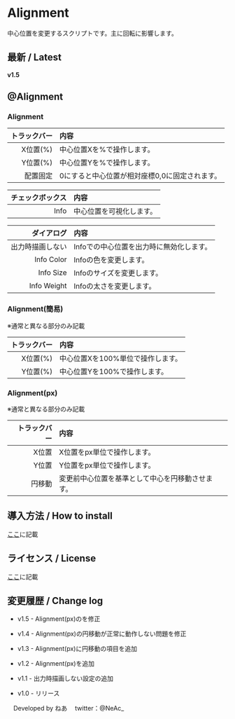 
# Alignment

中心位置を変更するスクリプトです。主に回転に影響します。

## 最新 / Latest

**v1.5**


## @Alignment

### Alignment

| トラックバー | 内容 |
| -: | :- |
| X位置(%) | 中心位置Xを%で操作します。 |
| Y位置(%) | 中心位置Yを%で操作します。 |
| 配置固定 | 0にすると中心位置が相対座標0,0に固定されます。 |

| チェックボックス | 内容 |
| -: | :- |
| Info | 中心位置を可視化します。 |

| ダイアログ | 内容 |
| -: | :- |
| 出力時描画しない | Infoでの中心位置を出力時に無効化します。 |
| Info Color | Infoの色を変更します。 |
| Info Size | Infoのサイズを変更します。 |
| Info Weight | Infoの太さを変更します。 |



### Alignment(簡易)

※通常と異なる部分のみ記載

| トラックバー | 内容 |
| -: | :- |
| X位置(%) | 中心位置Xを100%単位で操作します。 |
| Y位置(%) | 中心位置Yを100%で操作します。 |


### Alignment(px) 

※通常と異なる部分のみ記載

| トラックバー | 内容 |
| -: | :- |
| X位置 | X位置をpx単位で操作します。 |
| Y位置 | Y位置をpx単位で操作します。 |
| 円移動 | 変更前中心位置を基準として中心を円移動させます。 |


## 導入方法 / How to install

[ここ](https://github.com/nea-c/AviUtl-Scripts/blob/dev/README.md)に記載

## ライセンス / License

[ここ](https://github.com/nea-c/AviUtl-Scripts/blob/master/LICENSE)に記載

## 変更履歴 / Change log

- v1.5 - Alignment(px)のを修正

- v1.4 - Alignment(px)の円移動が正常に動作しない問題を修正

- v1.3 - Alignment(px)に円移動の項目を追加

- v1.2 - Alignment(px)を追加

- v1.1 - 出力時描画しない設定の追加

- v1.0 - リリース


　Developed by ねあ
　twitter：@NeAc_